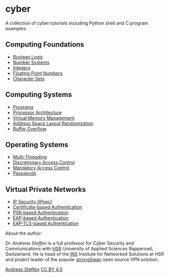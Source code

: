 # cyber

A collection of cyber tutorials including Python shell and C program examples:

## Computing Foundations

* [Boolean Logic](Computing_Foundations/Boolean_Logic.md)
* [Number Systems](Computing_Foundations/Number_Systems.md)
* [Integers](Computing_Foundations/Integers.md)
* [Floating Point Numbers](Computing_Foundations/Floating_Point_Numbers.md)
* [Character Sets](Computing_Foundations/Character_Sets.md)

## Computing Systems

* [Programs](Computing_Systems/Programs.md)
* [Processor Architecture](Computing_Systems/Processor_Architecture.md)
* [Virtual Memory Management](Computing_Systems/Virtual_Memory_Management.md)
* [Address Space Layout Randomization](Computing_Systems/ASLR.md)
* [Buffer Overflow](Computing_Systems/Buffer_Overflow.md)

## Operating Systems

* [Multi-Threading](Operating_Systems/Multi-Threading.md)
* [Discretionary Access Control](Operating_Systems/Discretionary_Access_Control.md)
* [Mandatory Access Control](Operating_Systems/Mandatory_Access_Control.md)
* [Passwords](Operating_Systems/Passwords.md)

## Virtual Private Networks

* [IP Security (IPsec)](Virtual_Private_Networks/IPsec.md)
* [Certificate-based Authentication](Virtual_Private_Networks/IKEv2_Cert.md)
* [PSK-based Authentication](Virtual_Private_Networks/IKEv2_PSK.md)
* [EAP-based Authentication](Virtual_Private_Networks/IKEv2_EAP.md)
* [EAP-TLS-based Authentication](Virtual_Private_Networks/IKEv2_EAP_TLS.md)

About the author:

*Dr. Andreas Steffen* is a full professor for Cyber Security and Communications with [HSR][HSR] University of Applied Sciences Rapperswil, Switzerland. He is head of the [INS][INS] Institute for Networked Solutions at HSR and project leader of the popular [strongSwan][SS] open source VPN solution.

[Andreas Steffen][AS] [CC BY 4.0][CC]

[AS]: mailto:andreas.steffen@strongsec.net
[CC]: http://creativecommons.org/licenses/by/4.0/
[SS]: https://www.strongswan.org
[HSR]: https://www.hsr.ch/en/studies/bachelor/degree-programmes/computer-science/overview/
[INS]: https://www.ins.hsr.ch/index.php?id=16093
